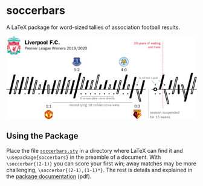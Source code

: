 # soccerbars
A LaTeX package for word-sized tallies of association football results.

<img src="banners/lfc-2020.png">

## Using the Package

Place the file [```soccerbars.sty```](soccerbars.sty) in a directory where LaTeX can find it and ```\usepackage{soccerbars}``` in the preamble of a document. With ```\soccerbar{(2-1)}``` you can score your first win; away matches may be more challenging, ```\soccerbar{(2-1),(1-1)*}```. The rest is details and explained in the [package documentation](doc/soccerbars.pdf) (pdf).

